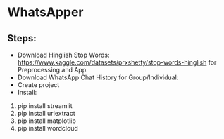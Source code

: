 # WhatsApper
## Steps:
* Download Hinglish Stop Words: https://www.kaggle.com/datasets/prxshetty/stop-words-hinglish for Preprocessing and App.
* Download WhatsApp Chat History for Group/Individual:
* Create project
* Install:
1. pip install streamlit
2. pip install urlextract
3. pip install matplotlib
4. pip install wordcloud
